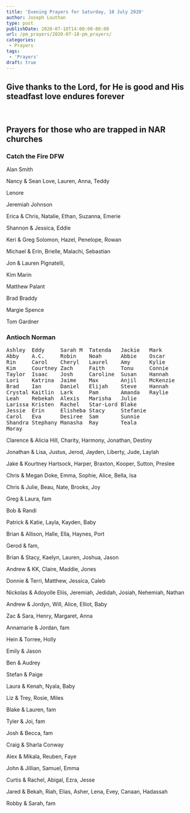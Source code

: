 ```yaml
---
title: 'Evening Prayers for Saturday, 18 July 2020'
author: Joseph Louthan
type: post
publishDate: 2020-07-18T14:00:00-06:00
url: /pm_prayers/2020-07-18-pm_prayers/
categories:
 - Prayers
tags:
 - 'Prayers'
draft: true
---
```

## Give thanks to the Lord, for He is good and His steadfast love endures forever

<pre>

</pre>

## Prayers for those who are trapped in NAR churches

### Catch the Fire DFW

Alan Smith

Nancy & Sean Love, Lauren, Anna, Teddy

Lenore 

Jeremiah Johnson

Erica & Chris, Natalie, Ethan, Suzanna, Emerie

Shannon & Jessica, Eddie

Keri & Greg Solomon, Hazel, Penelope, Rowan

Michael & Erin, Brielle, Malachi, Sebastian

Jon & Lauren Pignatelli,

Kim Marin

Matthew Palant

Brad Braddy

Margie Spence

Tom Gardner

### Antioch Norman

<pre>
Ashley  Eddy     Sarah M  Tatenda   Jackie   Mark
Abby    A.C.     Robin    Noah      Abbie    Oscar
Rin     Carol    Cheryl   Laurel    Amy      Kylie
Kim     Courtney Zach     Faith     Tonu     Connie
Taylor  Isaac    Josh     Caroline  Susan    Hannah
Lori    Katrina  Jaime    Max       Anjil    McKenzie
Brad    Ian      Daniel   Elijah    Steve    Hannah
Crystal Kaitlin  Lark     Pam       Amanda   Raylie
Leah    Rebekah  Alexis   Marisha   Julie    
Larissa Kristen  Rachel   Star-Lord Blake    
Jessie  Erin     Elisheba Stacy     Stefanie 
Carol   Eva      Desiree  Sam       Sunnie   
Shandra Stephany Manasha  Ray       Teala    
Moray
</pre>

Clarence & Alicia Hill, Charity, Harmony, Jonathan, Destiny

Jonathan & Lisa, Justus, Jerod, Jayden, Liberty, Jude, Laylah

Jake & Kourtney Hartsock, Harper, Braxton, Kooper, Sutton, Preslee

Chris & Megan Doke, Emma, Sophie, Alice, Bella, Isa

Chris & Julie, Beau, Nate, Brooks, Joy

Greg & Laura, fam

Bob & Randi

Patrick & Katie, Layla, Kayden, Baby

Brian & Allison, Halle, Ella, Haynes, Port

Gerod & fam,

Brian & Stacy, Kaelyn, Lauren, Joshua, Jason

Andrew & KK, Claire, Maddie, Jones

Donnie & Terri, Matthew, Jessica, Caleb

Nickolas & Adoyolle Eliis, Jeremiah, Jedidah, Josiah, Nehemiah, Nathan

Andrew & Jordyn, Will, Alice, Elliot, Baby

Zac & Sara, Henry, Margaret, Anna

Annamarie & Jordan, fam

Hein & Torree, Holly

Emily & Jason

Ben & Audrey

Stefan & Paige

Laura & Kenah, Nyala, Baby

Liz & Trey, Rosie, Miles

Blake & Lauren, fam

Tyler & Joi, fam

Josh & Becca, fam

Craig & Sharla Conway

Alex & Mikala, Reuben, Faye

John & Jillian, Samuel, Emma

Curtis & Rachel, Abigal, Ezra, Jesse

Jared & Bekah, Riah, Elias, Asher, Lena, Evey, Canaan, Hadassah

Robby & Sarah, fam

